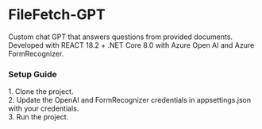 # FileFetch-GPT
Custom chat GPT that answers questions from provided documents. Developed with REACT 18.2 + .NET Core 8.0 with Azure Open AI and Azure FormRecognizer.
<br>
<h3>Setup Guide</h3>
1. Clone the project.<br>
2. Update the OpenAI and FormRecognizer credentials in appsettings.json with your credentials.<br>
3. Run the project.<br>
